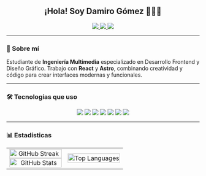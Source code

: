<h2 align="center">¡Hola! Soy Damiro Gómez 👨🏻‍💻</h2>

<div align="center">
    <a href="https://www.linkedin.com/in/damiro-gomez/" target="_blank">
        <img src="https://img.shields.io/badge/LinkedIn-0077B5?style=for-the-badge&logo=linkedin&logoColor=white" />
    </a>
    <a href="https://www.youtube.com/@damirocode" target="_blank">
        <img src="https://img.shields.io/badge/YouTube-FF0000?style=for-the-badge&logo=youtube&logoColor=white" />
    </a>
    <a href="https://www.behance.net/damiro3017" target="_blank">
        <img src="https://img.shields.io/badge/Behance-0054F7?style=for-the-badge&logo=behance&logoColor=white" />
    </a>
</div>

---

<h3>🎨 Sobre mí</h3>

<article class="flex flex-col items-center justify-center gap-8 text-gray-700 dark:text-gray-300 md:flex-row">
    <div class="[&>p]:mb-4 [&>p>strong]:text-yellow-500 dark:[&>p>strong]:text-yellow-100 [&>p>strong]:font-normal [&>p>strong]:font-mono text-pretty order-2 md:order-1">
        <p>
            Estudiante de <strong>Ingeniería Multimedia</strong> especializado en Desarrollo Frontend y Diseño Gráfico. Trabajo con <strong>React</strong> y <strong>Astro</strong>, combinando creatividad y código para crear interfaces modernas y funcionales.
        </p>
    </div>
</article>

---
<h3>🛠️ Tecnologías que uso</h3>

<div align="center">
    <img src="https://img.shields.io/badge/HTML5-E34F26?style=for-the-badge&logo=html5&logoColor=white" />
    <img src="https://img.shields.io/badge/CSS3-1572B6?style=for-the-badge&logo=css3&logoColor=white" />
    <img src="https://img.shields.io/badge/JavaScript-323330?style=for-the-badge&logo=javascript&logoColor=F7DF1E" />
    <img src="https://img.shields.io/badge/TypeScript-007ACC?style=for-the-badge&logo=typescript&logoColor=white" />
    <img src="https://img.shields.io/badge/Tailwind_CSS-38B2AC?style=for-the-badge&logo=tailwind-css&logoColor=white" />
    <img src="https://img.shields.io/badge/React-20232A?style=for-the-badge&logo=react&logoColor=61DAFB" />
    <img src="https://img.shields.io/badge/Astro-0C1222?style=for-the-badge&logo=astro&logoColor=FDFDFE" />
</div>

---

<h3>📊 Estadísticas</h3>

<table>
    <tr>
        <td align="center" width="50%">
            <a href="https://git.io/streak-stats">
                <img src="https://streak-stats.vercel.app?user=damiro3017&theme=dark&hide_border=true&mode=weekly" alt="GitHub Streak" width="100%" />
            </a>
            <br />
            <img src="https://github-readme-stats.vercel.app/api?username=damiro3017&show_icons=true&theme=dark&hide_border=true" alt="GitHub Stats" width="100%" />
        </td>
        <td align="center" width="50%">
            <img src="https://github-readme-stats.vercel.app/api/top-langs/?username=damiro3017&layout=compact&theme=dark&hide_border=true" alt="Top Languages" width="100%" />
        </td>
    </tr>
</table>
